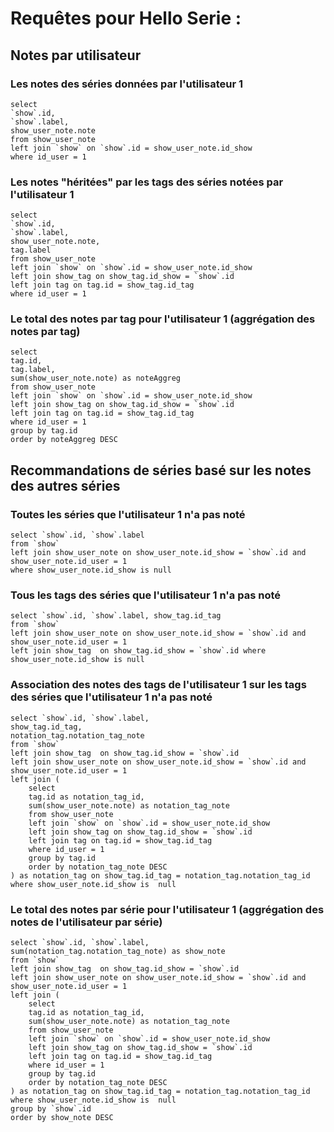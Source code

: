 # Requêtes pour Hello Serie : 
  
## Notes par utilisateur  
    
### Les notes des séries données par l'utilisateur 1 

```
select 
`show`.id,
`show`.label,
show_user_note.note
from show_user_note
left join `show` on `show`.id = show_user_note.id_show
where id_user = 1
```

### Les notes "héritées" par les tags des séries notées par l'utilisateur 1

```
select 
`show`.id,
`show`.label,
show_user_note.note,
tag.label
from show_user_note
left join `show` on `show`.id = show_user_note.id_show
left join show_tag on show_tag.id_show = `show`.id
left join tag on tag.id = show_tag.id_tag
where id_user = 1
```

### Le total des notes par tag pour l'utilisateur 1 (aggrégation des notes par tag)

```
select 
tag.id,
tag.label,
sum(show_user_note.note) as noteAggreg
from show_user_note
left join `show` on `show`.id = show_user_note.id_show
left join show_tag on show_tag.id_show = `show`.id
left join tag on tag.id = show_tag.id_tag
where id_user = 1
group by tag.id
order by noteAggreg DESC
```

## Recommandations de séries basé sur les notes des autres séries

### Toutes les séries que l'utilisateur 1 n'a pas noté

```
select `show`.id, `show`.label
from `show`
left join show_user_note on show_user_note.id_show = `show`.id and  show_user_note.id_user = 1  
where show_user_note.id_show is null
```

### Tous les tags des séries que l'utilisateur 1 n'a pas noté

```
select `show`.id, `show`.label, show_tag.id_tag
from `show`
left join show_user_note on show_user_note.id_show = `show`.id and  show_user_note.id_user = 1  
left join show_tag  on show_tag.id_show = `show`.id where show_user_note.id_show is null
```

### Association des notes des tags de l'utilisateur 1 sur les tags des séries que l'utilisateur 1 n'a pas noté

```
select `show`.id, `show`.label, 
show_tag.id_tag,
notation_tag.notation_tag_note
from `show`
left join show_tag  on show_tag.id_show = `show`.id 
left join show_user_note on show_user_note.id_show = `show`.id and  show_user_note.id_user = 1  
left join (
	select 
	tag.id as notation_tag_id,
	sum(show_user_note.note) as notation_tag_note
	from show_user_note
	left join `show` on `show`.id = show_user_note.id_show 
	left join show_tag on show_tag.id_show = `show`.id
	left join tag on tag.id = show_tag.id_tag
	where id_user = 1
	group by tag.id
	order by notation_tag_note DESC
) as notation_tag on show_tag.id_tag = notation_tag.notation_tag_id
where show_user_note.id_show is  null
```

### Le total des notes par série pour l'utilisateur 1 (aggrégation des notes de l'utilisateur par série)

```
select `show`.id, `show`.label, 
sum(notation_tag.notation_tag_note) as show_note
from `show`
left join show_tag  on show_tag.id_show = `show`.id 
left join show_user_note on show_user_note.id_show = `show`.id and  show_user_note.id_user = 1  
left join (
	select 
	tag.id as notation_tag_id,
	sum(show_user_note.note) as notation_tag_note
	from show_user_note
	left join `show` on `show`.id = show_user_note.id_show	 
	left join show_tag on show_tag.id_show = `show`.id
	left join tag on tag.id = show_tag.id_tag
	where id_user = 1
	group by tag.id
	order by notation_tag_note DESC
) as notation_tag on show_tag.id_tag = notation_tag.notation_tag_id
where show_user_note.id_show is  null
group by `show`.id
order by show_note DESC
```
